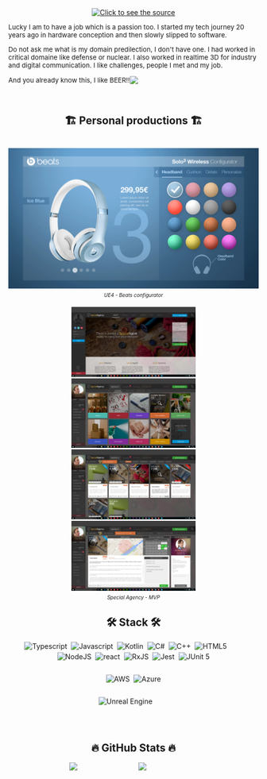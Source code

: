 <style>
.icon {
    margin: 2px;
    height: 40px;
}

.stack-block {
  margin-bottom: 24px;
}

p {
  font-size: 0.825rem;
}

.caption {
  font-size: 0.625rem;
  font-style: italic;
}
</style>

<div align="center">
  <a href="#" target="_blank">
    <img src="images/BR²-logos.inv.png" height="350" alt="Click to see the source" />
  </a>
</div>

<p>Lucky I am to have a job which is a passion too. I started my tech journey 20 years ago in hardware conception and then slowly slipped to software.</p>
<p>Do not ask me what is my domain predilection, I don't have one. I had worked in critical domaine like defense or nuclear. I also worked in realtime 3D for industry and digital communication.
I like challenges, people I met and my job.</p>


<p>And you already know this, I like BEER!!<img style="vertical-align:bottom" width="48"  src="images/BR²-logos.inv.png"></p>

<br/>

<h2 align="center">🏗️ Personal productions 🏗️</h2>

<br/>

  <div align="center">
    <img alt="Typescript" src="images/beats-config.png" />
    <div>
      <span class="caption">UE4 - Beats configurator</span>
    </div>
  </div>

  <br/>

  <div align="center">
      <img alt="Typescript" width="49.7%" src="images/sa-01.jpg" />
      <img alt="Typescript" width="49.7%" src="images/sa-02.jpg" />
      <img alt="Typescript" width="49.7%" src="images/sa-03.jpg" />
      <img alt="Typescript" width="49.7%" src="images/sa-04.jpg" />
    <div>
      <span class="caption">Special Agency - MVP</span>
    </div>
  </div>


<h2 align="center">🛠️ Stack 🛠️</h2>

<div align="center" class="stack-block">
  <span style="margin-right:32px;">
    <img class="icon" alt="Typescript" src="https://github.com/get-icon/geticon/raw/master/icons/typescript-icon.svg" />
    <img class="icon" alt="Javascript" src="https://github.com/get-icon/geticon/raw/master/icons/javascript.svg" />
    <img class="icon" alt="Kotlin" src="https://github.com/get-icon/geticon/raw/master/icons/kotlin.svg" />
    <img class="icon" alt="C#" src="https://github.com/get-icon/geticon/raw/master/icons/c-sharp.svg" />
    <img class="icon" alt="C++" src="https://github.com/get-icon/geticon/raw/master/icons/c-plusplus.svg" />
    <img class="icon" alt="HTML5" src="https://github.com/get-icon/geticon/raw/master/icons/html-5.svg" />
  </span>   
  <span>
    <img class="icon" alt="NodeJS" src="https://github.com/get-icon/geticon/raw/master/icons/nodejs-icon.svg" />
    <img class="icon" alt="react" src="https://github.com/get-icon/geticon/raw/master/icons/react.svg" />
    <img class="icon" alt="RxJS" src="https://github.com/get-icon/geticon/raw/master/icons/reactivex.svg" />
    <img class="icon" alt="Jest" src="https://github.com/get-icon/geticon/raw/master/icons/jest.svg" />
    <img class="icon" alt="JUnit 5" src="https://junit.org/junit5/assets/img/junit5-logo.png" />
  </span>
</div>

<div align="center" class="stack-block">  
    <img class="icon" alt="AWS" src="https://github.com/get-icon/geticon/raw/master/icons/aws.svg" />
    <img class="icon" alt="Azure" src="https://github.com/get-icon/geticon/raw/master/icons/azure-icon.svg" />
</div>

<div align="center" class="stack-block">
  <span style="margin-right:32px;">
    <img class="icon" alt="Unreal Engine" src="https://upload.wikimedia.org/wikipedia/commons/thumb/d/da/Unreal_Engine_Logo.svg/1200px-Unreal_Engine_Logo.svg.png" />
  </span>
</div>

<br/>

<h2 align="center">🔥 GitHub Stats 🔥</h2>
<div align=center>
  <a href="#" title="Mayhem50">
    <img width="48%" src="https://github-readme-stats.vercel.app/api/top-langs/?username=Mayhem50&hide=HLSL,GLSL,Cuda&langs_count=5&theme=react&layout=compact" />
  </a>
  <a href="#" title="Mayhem50">
    <img align="right" width="48%" src="https://github-readme-stats.vercel.app/api?username=Mayhem50&show_icons=true&theme=react" />
  </a>
</div>
